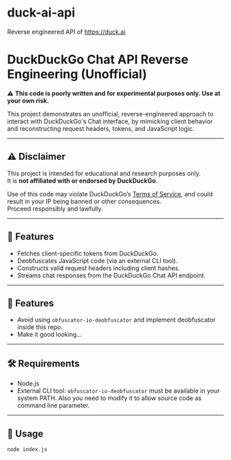 # duck-ai-api
Reverse engineered API of https://duck.ai

# DuckDuckGo Chat API Reverse Engineering (Unofficial)

⚠️ **This code is poorly written and for experimental purposes only. Use at your own risk.**

This project demonstrates an unofficial, reverse-engineered approach to interact with DuckDuckGo's Chat interface, by mimicking client behavior and reconstructing request headers, tokens, and JavaScript logic.

---

## ⚠️ Disclaimer

This project is intended for educational and research purposes only.  
It is **not affiliated with or endorsed by DuckDuckGo**.  

Use of this code may violate DuckDuckGo’s [Terms of Service](https://duckduckgo.com/terms), and could result in your IP being banned or other consequences.  
Proceed responsibly and lawfully.

---

## 🔧 Features

- Fetches client-specific tokens from DuckDuckGo.
- Deobfuscates JavaScript code (via an external CLI tool).
- Constructs valid request headers including client hashes.
- Streams chat responses from the DuckDuckGo Chat API endpoint.

---

## 🔧 Features

- Avoid using `obfuscator-io-deobfuscator` and implement deobfuscator inside this repo.
- Make it good looking...

---

## 🛠️ Requirements

- Node.js
- External CLI tool: `obfuscator-io-deobfuscator` must be available in your system PATH. Also you need to modify it to allow source code as command line parameter.

---

## 🚀 Usage

```bash
node index.js
